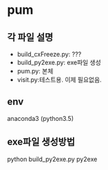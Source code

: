 # pum

## 각 파일 설명 ##
- build_cxFreeze.py: ???
- build_py2exe.py: exe파일 생성
- pum.py: 본체
- visit.py:테스트용. 이제 필요없음.

## env ##
anaconda3 (python3.5)

## exe파일 생성방법 ##
python build_py2exe.py py2exe
